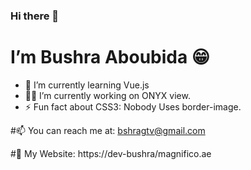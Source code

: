 ### Hi there 👋

# I’m Bushra Aboubida 😁

- 🌱 I’m currently learning Vue.js
- 👨‍💻 I’m currently working on ONYX view.
- ⚡ Fun fact about CSS3: Nobody Uses border-image.

#📫 You can reach me at: bshragtv@gmail.com

#🔗 My Website: https://dev-bushra/magnifico.ae
